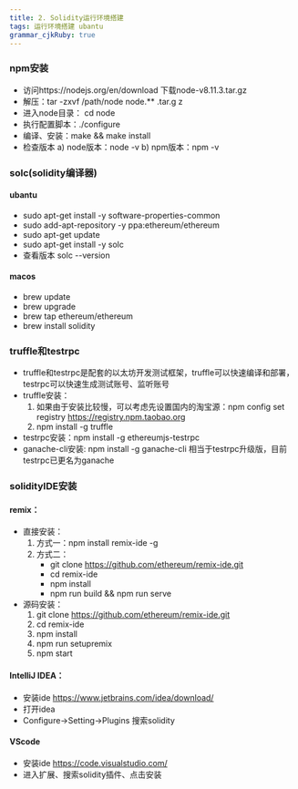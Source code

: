 ```yaml
---
title: 2. Solidity运行环境搭建
tags: 运行环境搭建 ubantu
grammar_cjkRuby: true
---
```


### npm安装
- 访问https://nodejs.org/en/download 下载node-v8.11.3.tar.gz
- 解压：tar -zxvf /path/node node.** .tar.g z
- 进入node目录： cd node
- 执行配置脚本：./configure
- 编译、安装：make && make install
- 检查版本
	a)	node版本：node -v
	b)	npm版本：npm -v
### solc(solidity编译器)
#### ubantu
- sudo apt-get install -y software-properties-common
- sudo add-apt-repository -y ppa:ethereum/ethereum
- sudo apt-get update
- sudo apt-get install -y solc
- 查看版本 solc --version
#### macos
- brew update
- brew upgrade
- brew tap ethereum/ethereum
- brew install solidity
### truffle和testrpc
- truffle和testrpc是配套的以太坊开发测试框架，truffle可以快速编译和部署，testrpc可以快速生成测试账号、监听账号
- truffle安装：
  1. 如果由于安装比较慢，可以考虑先设置国内的淘宝源：npm config set registry https://registry.npm.taobao.org
  2. npm install -g truffle
- testrpc安装：npm install -g ethereumjs-testrpc
- ganache-cli安装: npm install -g ganache-cli 相当于testrpc升级版，目前testrpc已更名为ganache

### solidityIDE安装
#### remix：
- 直接安装：
   1. 方式一：npm install remix-ide -g
   2. 方式二：
       - git clone https://github.com/ethereum/remix-ide.git
       - cd remix-ide
       - npm install
       - npm run build && npm run serve
- 源码安装：
  1. git clone https://github.com/ethereum/remix-ide.git
  2. cd remix-ide
  3. npm install
  4. npm run setupremix
  5. npm start
#### IntelliJ IDEA：
- 安装ide https://www.jetbrains.com/idea/download/
- 打开idea
- Configure->Setting->Plugins 搜索solidity

#### VScode
- 安装ide https://code.visualstudio.com/
- 进入扩展、搜索solidity插件、点击安装
